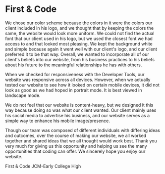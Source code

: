 # First & Code
We chose our color scheme because the colors in it were the colors our client included in his logo, and we thought that by keeping the colors the same, the website would look more uniform. We could not find the actual font that our client used in his logo, but we used the closest font we had access to and that looked most pleasing. We kept the background white and simple because again it went well with our client's logo, and our client preferred it to be that way. Overall, we wanted to incorporate all of our client's beliefs into our website, from his business practices to his beliefs about his future to the meaningful relationships he has with others. 

When we checked for responsiveness with the Developer Tools, our website was responsive across all devices. However, when we actually tested our website to see how it looked on certain mobile devices, it did not look as good as we had hoped in portrait mode. It is best viewed in landscape mode.  

We do not feel that our website is content-heavy, but we designed it this way because doing so was what our client wanted. Our client mainly uses his social media to advertise his business, and our website serves as a simple way to enhance his mobile image/presence.

Though our team was composed of different individuals with differing ideas and outcomes, over the course of making our website, we all worked together and shared ideas that we all thought would work best. Thank you very much for giving us this opportunity and helping us see the many opportunities that coding can offer. We sincerely hope you enjoy our website. 

First & Code
JCM-Early College High
